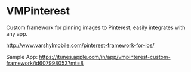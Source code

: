 VMPinterest
===========

Custom framework for pinning images to Pinterest, easily integrates with any app.

http://www.varshylmobile.com/pinterest-framework-for-ios/

Sample App: https://itunes.apple.com/in/app/vmpinterest-custom-framework/id607998053?mt=8

